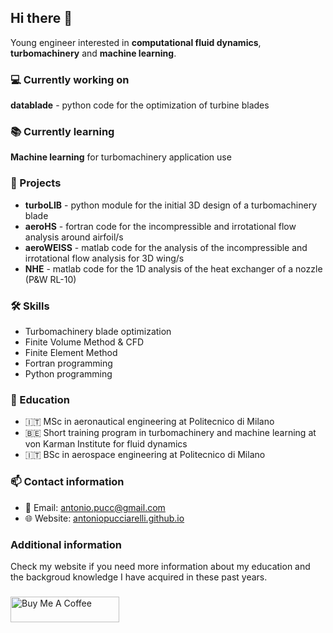 ## Hi there 👋

Young engineer interested in **computational fluid dynamics**, **turbomachinery** and **machine learning**.

### 💻 Currently working on

**datablade** - python code for the optimization of turbine blades

### 📚 Currently learning

**Machine learning** for turbomachinery application use

### 🚀 Projects

- **turboLIB** - python module for the initial 3D design of a turbomachinery blade
- **aeroHS** - fortran code for the incompressible and irrotational flow analysis around airfoil/s
- **aeroWEISS** - matlab code for the analysis of the incompressible and irrotational flow analysis for 3D wing/s 
- **NHE** - matlab code for the 1D analysis of the heat exchanger of a nozzle (P&W RL-10)

### 🛠️ Skills

- Turbomachinery blade optimization
- Finite Volume Method & CFD
- Finite Element Method
- Fortran programming
- Python programming

### 📔 Education

- 🇮🇹 MSc in aeronautical engineering at Politecnico di Milano
- 🇧🇪 Short training program in turbomachinery and machine learning at von Karman Institute for fluid dynamics
- 🇮🇹 BSc in aerospace engineering at Politecnico di Milano

### 📫 Contact information 

- 📧 Email: antonio.pucc@gmail.com 
- 🌐 Website: [antoniopucciarelli.github.io](https://antoniopucciarelli.github.io/)

### Additional information

Check my website if you need more information about my education and the backgroud knowledge I have acquired in these past years. 

### 

<a href="https://www.buymeacoffee.com/antoniopccrll" target="_blank"><img src="https://cdn.buymeacoffee.com/buttons/default-orange.png" alt="Buy Me A Coffee" height="41" width="174"></a>
